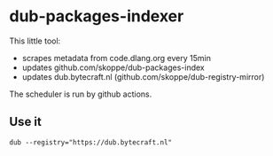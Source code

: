 # dub-packages-indexer

This little tool:

- scrapes metadata from code.dlang.org every 15min
- updates github.com/skoppe/dub-packages-index
- updates dub.bytecraft.nl (github.com/skoppe/dub-registry-mirror)

The scheduler is run by github actions.

## Use it

`dub --registry="https://dub.bytecraft.nl"`
